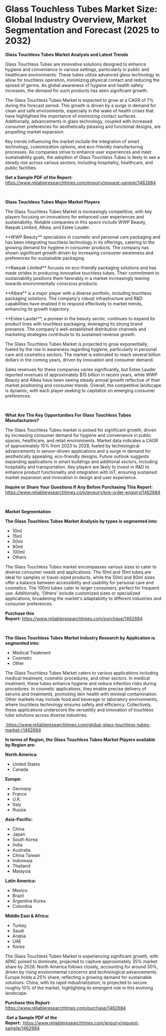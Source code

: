 <p><h1>Glass Touchless Tubes Market Size: Global Industry Overview, Market Segmentation and Forecast (2025 to 2032)</h1></p><p><strong>Glass Touchless Tubes Market Analysis and Latest Trends</strong></p>
<p><p>Glass Touchless Tubes are innovative solutions designed to enhance hygiene and convenience in various settings, particularly in public and healthcare environments. These tubes utilize advanced glass technology to allow for touchless operation, minimizing physical contact and reducing the spread of germs. As global awareness of hygiene and health safety increases, the demand for such products has seen significant growth. </p><p>The Glass Touchless Tubes Market is expected to grow at a CAGR of 7% during the forecast period. This growth is driven by a surge in demand for clean and safe environments, especially in the wake of health crises that have highlighted the importance of minimizing contact surfaces. Additionally, advancements in glass technology, coupled with increased consumer preferences for aesthetically pleasing and functional designs, are propelling market expansion. </p><p>Key trends influencing the market include the integration of smart technology, customization options, and eco-friendly manufacturing processes. As companies strive to enhance user experiences and meet sustainability goals, the adoption of Glass Touchless Tubes is likely to see a steady rise across various sectors, including hospitality, healthcare, and public facilities.</p></p>
<p><strong>Get a Sample PDF of the Report:&nbsp;</strong> <a href="https://www.reliableresearchtimes.com/enquiry/request-sample/1462684?utm_campaign=2273&utm_medium=2&utm_source=Github&utm_content=ia&utm_term=15042025&utm_id=glass-touchless-tubes">https://www.reliableresearchtimes.com/enquiry/request-sample/1462684</a></p>
<p>&nbsp;</p>
<p><strong>Glass Touchless Tubes Major Market Players</strong></p>
<p><p>The Glass Touchless Tubes Market is increasingly competitive, with key players focusing on innovations for enhanced user experiences and sustainability. Notable companies in this space include WWP Beauty, Raepak Limited, Albea, and Estee Lauder.</p><p>**WWP Beauty** specializes in cosmetic and personal care packaging and has been integrating touchless technology in its offerings, catering to the growing demand for hygiene in consumer products. The company has shown significant growth driven by increasing consumer awareness and preferences for sustainable packaging.</p><p>**Raepak Limited** focuses on eco-friendly packaging solutions and has made strides in producing innovative touchless tubes. Their commitment to sustainability positions them favorably in a market increasingly leaning towards environmentally conscious products.</p><p>**Albea** is a major player with a diverse portfolio, including touchless packaging solutions. The company's robust infrastructure and R&D capabilities have enabled it to respond effectively to market trends, enhancing its growth trajectory.</p><p>**Estee Lauder**, a pioneer in the beauty sector, continues to expand its product lines with touchless packaging, leveraging its strong brand presence. The company's well-established distribution channels and marketing strategies contribute to its sustained revenue growth.</p><p>The Glass Touchless Tubes Market is projected to grow exponentially, fueled by the rise in awareness regarding hygiene, particularly in personal care and cosmetics sectors. The market is estimated to reach several billion dollars in the coming years, driven by innovation and consumer demand.</p><p>Sales revenues for these companies varies significantly, but Estee Lauder reported revenues of approximately $15 billion in recent years, while WWP Beauty and Albea have been seeing steady annual growth reflective of their market positioning and consumer trends. Overall, the competitive landscape is dynamic, with each player seeking to capitalize on emerging consumer preferences.</p></p>
<p>&nbsp;</p>
<p><strong>What Are The Key Opportunities For Glass Touchless Tubes Manufacturers?</strong></p>
<p><p>The Glass Touchless Tubes market is poised for significant growth, driven by increasing consumer demand for hygiene and convenience in public spaces, healthcare, and retail environments. Market data indicates a CAGR of approximately 15% from 2023 to 2028, fueled by technological advancements in sensor-driven applications and a surge in demand for aesthetically appealing, eco-friendly designs. Future outlook suggests expanding applications in smart buildings and additional sectors, including hospitality and transportation. Key players are likely to invest in R&D to enhance product functionality and integration with IoT, ensuring sustained market expansion and innovation in design and user experience.</p></p>
<p><strong>Inquire or Share Your Questions If Any Before Purchasing This Report:</strong> <a href="https://www.reliableresearchtimes.com/enquiry/pre-order-enquiry/1462684?utm_campaign=2273&utm_medium=2&utm_source=Github&utm_content=ia&utm_term=15042025&utm_id=glass-touchless-tubes">https://www.reliableresearchtimes.com/enquiry/pre-order-enquiry/1462684</a></p>
<p>&nbsp;</p>
<p><strong>Market Segmentation</strong></p>
<p><strong>The Glass Touchless Tubes Market Analysis by types is segmented into:</strong></p>
<p><ul><li>10ml</li><li>15ml</li><li>50ml</li><li>80ml</li><li>100ml</li><li>Others</li></ul></p>
<p><p>The Glass Touchless Tubes market encompasses various sizes to cater to diverse consumer needs and applications. The 10ml and 15ml tubes are ideal for samples or travel-sized products, while the 50ml and 80ml sizes offer a balance between accessibility and usability for personal care and cosmetics. The 100ml tubes cater to larger consumers, perfect for frequent use. Additionally, 'Others' include customized sizes or specialized applications, broadening the market's adaptability to different industries and consumer preferences.</p></p>
<p><strong>Purchase this Report:&nbsp;</strong><a href="https://www.reliableresearchtimes.com/purchase/1462684?utm_campaign=2273&utm_medium=2&utm_source=Github&utm_content=ia&utm_term=15042025&utm_id=glass-touchless-tubes">https://www.reliableresearchtimes.com/purchase/1462684</a></p>
<p>&nbsp;</p>
<p><strong>The Glass Touchless Tubes Market Industry Research by Application is segmented into:</strong></p>
<p><ul><li>Medical Treatment</li><li>Cosmetic</li><li>Other</li></ul></p>
<p><p>The Glass Touchless Tubes Market caters to various applications including medical treatment, cosmetic procedures, and other sectors. In medical treatment, these tubes enhance hygiene and reduce infection risks during procedures. In cosmetic applications, they enable precise delivery of serums and treatments, promoting skin health with minimal contamination. Other markets may include food and beverage or laboratory environments, where touchless technology ensures safety and efficiency. Collectively, these applications underscore the versatility and innovation of touchless tube solutions across diverse industries.</p></p>
<p><a href="https://www.reliableresearchtimes.com/global-glass-touchless-tubes-market-r1462684?utm_campaign=2273&utm_medium=2&utm_source=Github&utm_content=ia&utm_term=15042025&utm_id=glass-touchless-tubes">&nbsp;https://www.reliableresearchtimes.com/global-glass-touchless-tubes-market-r1462684</a></p>
<p><strong>In terms of Region, the Glass Touchless Tubes Market Players available by Region are:</strong></p>
<p>
    <p> <strong> North America: </strong>
        <ul>
            <li>United States</li>
            <li>Canada</li>
        </ul>
        </p> 
    <p> <strong> Europe: </strong>
        <ul>
            <li>Germany</li>
            <li>France</li>
            <li>U.K.</li>
            <li>Italy</li>
            <li>Russia</li>
        </ul>
        </p> 
    <p> <strong> Asia-Pacific: </strong>
        <ul>
            <li>China</li>
            <li>Japan</li>
            <li>South Korea</li>
            <li>India</li>
            <li>Australia</li>
            <li>China Taiwan</li>
            <li>Indonesia</li>
            <li>Thailand</li>
            <li>Malaysia</li>
        </ul>
        </p> 
    <p> <strong> Latin America: </strong>
        <ul>
            <li>Mexico</li>
            <li>Brazil</li>
            <li>Argentina Korea</li>
            <li>Colombia</li>
        </ul>
        </p> 
    <p> <strong> Middle East & Africa: </strong>
        <ul>
            <li>Turkey</li>
            <li>Saudi</li>
            <li>Arabia</li>
            <li>UAE</li>
            <li>Korea</li>
        </ul>
    </p>
    </p>
<p><p>The Glass Touchless Tubes Market is experiencing significant growth, with APAC poised to dominate, projected to capture approximately 35% market share by 2026. North America follows closely, accounting for around 30%, driven by rising environmental concerns and technological advancements. Europe holds a 25% share, reflecting a growing demand for sustainable solutions. China, with its rapid industrialization, is projected to secure roughly 10% of the market, highlighting its emergent role in this evolving landscape.</p></p>
<p><strong>Purchase this Report: </strong><a href="https://www.reliableresearchtimes.com/purchase/1462684?utm_campaign=2273&utm_medium=2&utm_source=Github&utm_content=ia&utm_term=15042025&utm_id=glass-touchless-tubes">https://www.reliableresearchtimes.com/purchase/1462684</a></p>
<p>&nbsp;<strong>Get a Sample PDF of the Report:&nbsp;&nbsp;</strong><a href="https://www.reliableresearchtimes.com/enquiry/request-sample/1462684?utm_campaign=2273&utm_medium=2&utm_source=Github&utm_content=ia&utm_term=15042025&utm_id=glass-touchless-tubes">https://www.reliableresearchtimes.com/enquiry/request-sample/1462684</a></p>
<p><strong></strong></p>
<p><p></p><p></p><p></p></p>